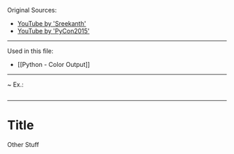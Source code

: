 
Original Sources:
- [YouTube by 'Sreekanth'](https://www.youtube.com/watch?v=QCSz0j8tGmI)
- [YouTube by 'PyCon2015'](https://www.youtube.com/watch?v=0oTh1CXRaQ0)
---

Used in this file:
- [[Python - Color Output]]
---

~ Ex.:
```

```
---
# Title
Other Stuff